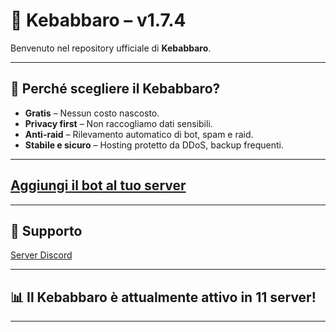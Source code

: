 

# 🌯 Kebabbaro – v1.7.4



Benvenuto nel repository ufficiale di **Kebabbaro**.

---

## 🚀 Perché scegliere il Kebabbaro?

* **Gratis** – Nessun costo nascosto.
* **Privacy first** – Non raccogliamo dati sensibili.
* **Anti-raid** – Rilevamento automatico di bot, spam e raid.
* **Stabile e sicuro** – Hosting protetto da DDoS, backup frequenti.

---

##  [Aggiungi il bot al tuo server](https://discord.com/oauth2/authorize?client_id=1330615623494926448)

---

## 🤝 Supporto

 [Server Discord](https://discord.gg/invite/uzw86MwnrB)

---

## 📊 Il Kebabbaro è attualmente attivo in **11 server!**

---

